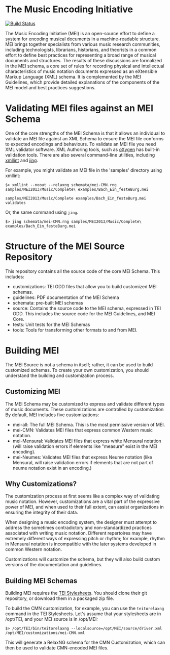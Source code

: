 # The Music Encoding Initiative

[![Build Status](https://travis-ci.org/music-encoding/music-encoding.svg?branch=develop)](https://travis-ci.org/music-encoding/music-encoding)

The Music Encoding Initiative (MEI) is an open-source effort to define a system for encoding musical documents in a machine-readable structure. MEI brings together specialists from various music research communities, including technologists, librarians, historians, and theorists in a common effort to define best practices for representing a broad range of musical documents and structures. The results of these discussions are formalized in the MEI schema, a core set of rules for recording physical and intellectual characteristics of music notation documents expressed as an eXtensible Markup Language (XML) schema. It is complemented by the MEI Guidelines, which provide detailed explanations of the components of the MEI model and best practices suggestions.

# Validating MEI files against an MEI Schema

One of the core strengths of the MEI Schema is that it allows an individual to validate an MEI file against an XML Schema to ensure the MEI file conforms to expected encodings and behaviours. To validate an MEI file you need XML validator software. XML Authoring tools, such as [oXygen](http://www.oxygenxml.com) has built-in validation tools. There are also several command-line utilities, including [xmllint](http://xmlsoft.org/xmllint.html) and [jing](http://www.thaiopensource.com/relaxng/jing.html).

For example, you might validate an MEI file in the 'samples' directory using xmllint:

    $> xmllint --noout --relaxng schemata/mei-CMN.rng samples/MEI2013/Music/Complete\ examples/Bach_Ein_festeBurg.mei

    samples/MEI2013/Music/Complete examples/Bach_Ein_festeBurg.mei validates

Or, the same command using `jing`. 

    $> jing schemata/mei-CMN.rng samples/MEI2013/Music/Complete\ examples/Bach_Ein_festeBurg.mei

# Structure of the MEI Source Repository

This repository contains all the source code of the core MEI Schema. This includes:

 * customizations: TEI ODD files that allow you to build customized MEI schemas.
 * guidelines: PDF documentation of the MEI Schema
 * schemata: pre-built MEI schemas
 * source: Contains the source code to the MEI schema, expressed in TEI ODD. This includes the source code for the MEI Guidelines, and MEI Core.
 * tests: Unit tests for the MEI Schemas
 * tools: Tools for transforming other formats to and from MEI.

# Building MEI

The MEI Source is not a schema in itself; rather, it can be used to build customized schemas. To create your own customization, you should understand the building and customization process.

## Customizing MEI

The MEI Schema may be customized to express and validate different types of music documents. These customizations are controlled by customization  By default, MEI includes five customizations:

 * mei-all: The full MEI Schema. This is the most permissive version of MEI.
 * mei-CMN: Validates MEI files that express common Western music notation.
 * mei-Mensural: Validates MEI files that express white Mensural notation (will raise validation errors if elements like "measure" exist in the MEI encoding).
 * mei-Neumes: Validates MEI files that express Neume notation (like Mensural, will raise validation errors if elements that are not part of neume notation exist in an encoding.)

## Why Customizations?

The customization process at first seems like a complex way of validating music notation. However, customizations are a vital part of the expressive power of MEI, and when used to their full extent, can assist organizations in ensuring the integrity of their data.

When designing a music encoding system, the designer must attempt to address the sometimes contradictory and non-standardized practices associated with writing music notation. Different repertoires may have extremely different ways of expressing pitch or rhythm; for example, rhythm in Mensural notation is incompatible with the later systems developed in common Western notation.

Customizations will customize the schema, but they will also build custom versions of the documentation and guidelines.

## Building MEI Schemas

Building MEI requires the [TEI Stylesheets](https://github.com/TEIC/Stylesheets/). You should clone their git repository, or download them in a packaged zip file.

To build the CMN customization, for example, you can use the `teitorelaxng` command in the TEI Stylesheets. Let's assume that your stylesheets are in /opt/TEI, and your MEI source is in /opt/MEI:

    $> /opt/TEI/bin/teitorelaxng --localsource=/opt/MEI/source/driver.xml /opt/MEI/customizations/mei-CMN.xml

This will generate a RelaxNG schema for the CMN Customization, which can then be used to validate CMN-encoded MEI files.

